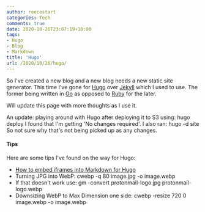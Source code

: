 ```yaml
---
author: reecestart
categories: Tech
comments: true
date: 2020-10-26T23:07:19+10:00
tags:
- Hugo
- Blog
- Markdown
title: 'Hugo'
url: /2020/10/26/hugo/
---
```


So I've created a new blog and a new blog needs a new static site generator. This time I've gone for [Hugo](https://gohugo.io) over [Jekyll](https://jekyllrb.com/) which I used to use. The former being written in [Go](https://golang.org/) as opposed to [Ruby](https://www.ruby-lang.org/en/) for the later.

Will update this page with more thoughts as I use it.

An update: playing around with Hugo after deploying it to S3 using:
    hugo deploy
I found that I'm getting 'No changes required'. I also ran:
    hugo -d site
So not sure why that's not being picked up as any changes.

#### Tips

Here are some tips I've found on the way for Hugo:

- [How to embed iframes into Markdown for Hugo](https://anaulin.org/blog/hugo-raw-html-shortcode/)
- Turning JPG into WebP: cwebp -q 80 image.jpg -o image.webp
- If that doesn't work use: gm -convert protonmail-logo.jpg protonmail-logo.webp
- Downsizing WebP to Max Dimension one side: cwebp -resize 720 0 image.webp -o image.webp